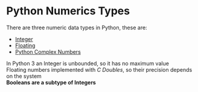 # Python Numerics Types
There are three numeric data types in Python, these are:

- [Integer](../Week-1_C/CS50x_Integer.md)
- [Floating](../Week-1_C/CS50x_Floating.md)
- [Python Complex Numbers](ST_Python-Complex-Numbers)

In Python 3 an Integer is unbounded, so it has no maximum value  
Floating numbers implemented with *C Doubles*, so their precision depends on the system   
**Booleans are a subtype of Integers**